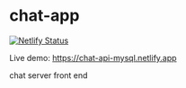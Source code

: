 # chat-app
[![Netlify Status](https://api.netlify.com/api/v1/badges/f326f627-2275-49b5-b709-c4af606b929c/deploy-status)](https://app.netlify.com/sites/chat-api-mysql/deploys)

Live demo: https://chat-api-mysql.netlify.app

chat server front end
